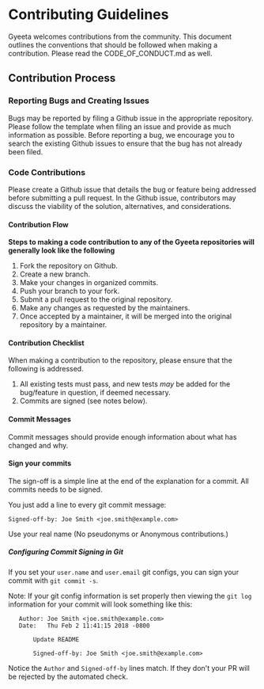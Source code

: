 # Contributing Guidelines

Gyeeta welcomes contributions from the community. This document outlines the conventions that should be followed when making a contribution.
Please read the CODE_OF_CONDUCT.md as well.

## Contribution Process

### Reporting Bugs and Creating Issues

Bugs may be reported by filing a Github issue in the appropriate repository. Please follow the template when filing an issue and provide as much information as possible.
Before reporting a bug, we encourage you to search the existing Github issues to ensure that the bug has not already been filed.

### Code Contributions

Please create a Github issue that details the bug or feature being addressed before submitting a pull request. 
In the Github issue, contributors may discuss the viability of the solution, alternatives, and considerations.

#### Contribution Flow

**Steps to making a code contribution to any of the Gyeeta repositories will generally look like the following**

1. Fork the repository on Github.
2. Create a new branch.
3. Make your changes in organized commits.
4. Push your branch to your fork.
5. Submit a pull request to the original repository.
6. Make any changes as requested by the maintainers.
7. Once accepted by a maintainer, it will be merged into the original repository by a maintainer.

#### Contribution Checklist

When making a contribution to the repository, please ensure that the following is addressed.

1. All existing tests must pass, and new tests *may* be added for the bug/feature in question, if deemed necessary.
2. Commits are signed (see notes below).

#### Commit Messages

Commit messages should provide enough information about what has changed and why.

#### Sign your commits

The sign-off is a simple line at the end of the explanation for a commit. All commits needs to be
signed. 

You just add a line to every git commit message:

    Signed-off-by: Joe Smith <joe.smith@example.com>

Use your real name (No pseudonyms or Anonymous contributions.)

##### Configuring Commit Signing in Git

If you set your `user.name` and `user.email` git configs, you can sign your commit with `git commit -s`.

Note: If your git config information is set properly then viewing the `git log` information for your commit will look something like this:

 ```
    Author: Joe Smith <joe.smith@example.com>
    Date:   Thu Feb 2 11:41:15 2018 -0800

        Update README

        Signed-off-by: Joe Smith <joe.smith@example.com>
```

Notice the `Author` and `Signed-off-by` lines match. If they don't your PR will be rejected by the automated check.
